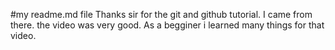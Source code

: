 #my readme.md file
Thanks sir for the git and github tutorial. I came from there. the video was very
good. As a begginer i learned many things for that video.
